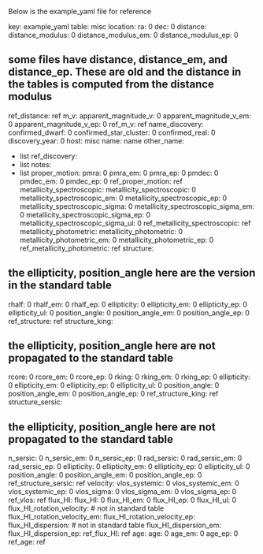 
Below is the example_yaml file for reference

key: example_yaml
table: misc
location:
  ra: 0
  dec: 0
distance:
  distance_modulus: 0
  distance_modulus_em: 0
  distance_modulus_ep: 0
  ## some files have distance, distance_em, and distance_ep.  These are old and the distance in the tables is computed from the distance modulus
  ref_distance: ref
m_v:
  apparent_magnitude_v: 0
  apparent_magnitude_v_em: 0
  apparent_magnitude_v_ep: 0
  ref_m_v: ref
name_discovery:
  confirmed_dwarf: 0
  confirmed_star_cluster: 0
  confirmed_real: 0
  discovery_year: 0
  host: misc
  name: name
  other_name:
  - list
  ref_discovery:
  - list
notes:
  - list
proper_motion:
  pmra: 0
  pmra_em: 0
  pmra_ep: 0
  pmdec: 0
  pmdec_em: 0
  pmdec_ep: 0
  ref_proper_motion: ref
metallicity_spectroscopic:
  metallicity_spectroscopic: 0
  metallicity_spectroscopic_em: 0
  metallicity_spectroscopic_ep: 0
  metallicity_spectroscopic_sigma: 0
  metallicity_spectroscopic_sigma_em: 0
  metallicity_spectroscopic_sigma_ep: 0
  metallicity_spectroscopic_sigma_ul: 0
  ref_metallicity_spectroscopic: ref
metallicity_photometric:
  metallicity_photometric: 0
  metallicity_photometric_em: 0
  metallicity_photometric_ep: 0
  ref_metallicity_photometric: ref
structure:
## the ellipticity, position_angle here are the version in the standard table
  rhalf: 0
  rhalf_em: 0
  rhalf_ep: 0
  ellipticity: 0
  ellipticity_em: 0
  ellipticity_ep: 0
  ellipticity_ul: 0
  position_angle: 0
  position_angle_em: 0
  position_angle_ep: 0
  ref_structure: ref
structure_king:
## the ellipticity, position_angle here are not propagated to the standard table
  rcore: 0
  rcore_em: 0
  rcore_ep: 0
  rking: 0
  rking_em: 0
  rking_ep: 0
  ellipticity: 0
  ellipticity_em: 0
  ellipticity_ep: 0
  ellipticity_ul: 0
  position_angle: 0
  position_angle_em: 0
  position_angle_ep: 0
  ref_structure_king: ref
structure_sersic:
## the ellipticity, position_angle here are not propagated to the standard table
  n_sersic: 0
  n_sersic_em: 0
  n_sersic_ep: 0
  rad_sersic: 0
  rad_sersic_em: 0
  rad_sersic_ep: 0
  ellipticity: 0
  ellipticity_em: 0
  ellipticity_ep: 0
  ellipticity_ul: 0
  position_angle: 0
  position_angle_em: 0
  position_angle_ep: 0
  ref_structure_sersic: ref
velocity:
  vlos_systemic: 0
  vlos_systemic_em: 0
  vlos_systemic_ep: 0
  vlos_sigma: 0
  vlos_sigma_em: 0
  vlos_sigma_ep: 0
  ref_vlos: ref 
flux_HI:
  flux_HI:  0
  flux_HI_em: 0
  flux_HI_ep: 0
  flux_HI_ul: 0
  flux_HI_rotation_velocity: # not in standard table
  flux_HI_rotation_velocity_em: 
  flux_HI_rotation_velocity_ep: 
  flux_HI_dispersion: # not in standard table
  flux_HI_dispersion_em: 
  flux_HI_dispersion_ep: 
  ref_flux_HI: ref
age:
  age: 0
  age_em: 0
  age_ep: 0
  ref_age: ref
